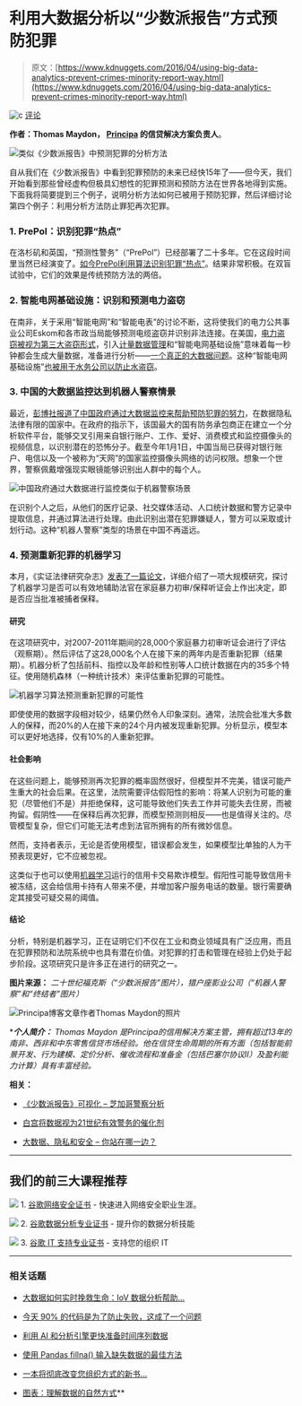 # 利用大数据分析以“少数派报告”方式预防犯罪

> 原文：[https://www.kdnuggets.com/2016/04/using-big-data-analytics-prevent-crimes-minority-report-way.html](https://www.kdnuggets.com/2016/04/using-big-data-analytics-prevent-crimes-minority-report-way.html)

![c](../Images/3d9c022da2d331bb56691a9617b91b90.png) [评论](#comments)

**作者：Thomas Maydon， [Principa](http://www.principa.co.za/) 的信贷解决方案负责人**。

![类似《少数派报告》中预测犯罪的分析方法](../Images/c0bd9ec1ca3bce7c48f13cb68691429c.png "类似《少数派报告》中预测犯罪的分析方法")

自从我们在《少数派报告》中看到犯罪预防的未来已经快15年了——但今天，我们开始看到那些曾经虚构但极具幻想性的犯罪预测和预防方法在世界各地得到实施。下面我将简要提到三个例子，说明分析方法如何已被用于预防犯罪，然后详细讨论第四个例子：利用分析方法防止罪犯再次犯罪。

### 1\. PrePol：识别犯罪“热点”

在洛杉矶和英国，“预测性警务”（“PrePol”）已经部署了二十多年。它在这段时间里当然已经演变了。[如今PrePol利用算法识别犯罪“热点”](https://www.theguardian.com/cities/2014/jun/25/predicting-crime-lapd-los-angeles-police-data-analysis-algorithm-minority-report)。结果非常积极。在双盲试验中，它们的效果是传统预防方法的两倍。

### 2\. 智能电网基础设施：识别和预测电力盗窃

在南非，关于采用“智能电网”和“智能电表”的讨论不断，这将使我们的电力公共事业公司Eskom和各市政当局能够预测电缆盗窃并识别非法连接。在美国，[电力盗窃被视为第三大盗窃形式](http://deloitte.wsj.com/cio/2013/12/02/using-analytics-to-crack-down-on-electricity-theft/)，引入[计量数据管理](https://en.wikipedia.org/wiki/Smart_meter#Advanced_metering_infrastructure)和“智能电网基础设施”意味着每一秒钟都会生成大量数据，准备进行分析——[一个真正的大数据问题](/finding-value-in-transaction-data-part-1)。这种“智能电网基础设施”[也被用于水务公司以防止水盗窃](http://bv.com/Home/news/solutions/water/smart-water-technology-benefits-challenges-and-three-action-steps-for-utilities)。

### 3\. 中国的大数据监控达到机器人警察情景

最近，[彭博社报道了中国政府通过大数据监控来帮助预防犯罪的努力](http://www.bloomberg.com/news/articles/2016-03-03/china-tries-its-hand-at-pre-crime?utm_source=digg)，在数据隐私法律有限的国家中。在政府的指示下，该国最大的国有防务承包商正在建立一个分析软件平台，能够交叉引用来自银行账户、工作、爱好、消费模式和监控摄像头的视频信息，以识别潜在的恐怖分子。截至今年1月1日，中国当局已获得对银行账户、电信以及一个被称为“天网”的国家监控摄像头网络的访问权限。想象一个世界，警察佩戴增强现实眼镜能够识别出人群中的每个人。

![中国政府通过大数据进行监控类似于机器警察场景](../Images/96fa9b8523e0f5caa7b88b950de34c55.png "中国政府通过大数据进行监控类似于机器警察场景")

在识别个人之后，从他们的医疗记录、社交媒体活动、人口统计数据和警方记录中提取信息，并通过算法进行处理。由此识别出潜在犯罪嫌疑人，警方可以采取或计划行动。这种“机器人警察”类型的场景在中国不再遥远。

### 4\. 预测重新犯罪的机器学习

本月，《实证法律研究杂志》[发表了一篇论文](http://onlinelibrary.wiley.com/doi/10.1111/jels.12098/abstract)，详细介绍了一项大规模研究，探讨了机器学习是否可以有效地辅助法官在家庭暴力初审/保释听证会上作出决定，即是否应当批准被捕者保释。

#### 研究

在这项研究中，对2007-2011年期间的28,000个家庭暴力初审听证会进行了评估（观察期）。然后评估了这28,000名个人在接下来的两年内是否重新犯罪（结果期）。机器分析了包括前科、指控以及年龄和性别等人口统计数据在内的35多个特征。使用随机森林（一种统计技术）来评估重新犯罪的可能性。

![机器学习算法预测重新犯罪的可能性](../Images/ff4dd17b791c5b633d23b996092f7658.png "机器学习算法预测重新犯罪的可能性")

即使使用的数据字段相对较少，结果仍然令人印象深刻。通常，法院会批准大多数人的保释，而20%的人在接下来的24个月内被发现重新犯罪。分析显示，模型本可以更好地选择，仅有10%的人重新犯罪。

#### 社会影响

在这些问题上，能够预测再次犯罪的概率固然很好，但模型并不完美，错误可能产生重大的社会后果。在这里，法院需要评估假阳性的影响：将某人识别为可能的重犯（尽管他们不是）并拒绝保释，这可能导致他们失去工作并可能失去住房，而被拘留。假阴性——在保释后再次犯罪，而模型预测则相反——也是值得关注的。尽管模型复杂，但它们可能无法考虑到法官所拥有的所有微妙信息。

然而，支持者表示，无论是否使用模型，错误都会发生，如果模型比单独的人为干预表现更好，它不应被忽视。

这类似于也可以使用[机器学习](http://www.cs.columbia.edu/~wfan/PAPERS/AAAI97Workshop.pdf)运行的信用卡交易欺诈模型。假阳性可能导致信用卡被冻结，这会给信用卡持有人带来不便，并增加客户服务电话的数量。银行需要确定其接受可疑交易的阈值。

#### 结论

分析，特别是机器学习，正在证明它们不仅在工业和商业领域具有广泛应用，而且在犯罪预防和法院系统中也具有潜在价值。对犯罪的打击和管理在经验上仍处于起步阶段。这项研究只是许多正在进行的研究之一。

**图片来源：** *二十世纪福克斯（“少数派报告”图片），猎户座影业公司（“机器人警察”和“终结者”图片）*

![Principa博客文章作者Thomas Maydon的照片](../Images/2f3f4958126acf5e9532ea5ef1159688.png)

****个人简介：** *Thomas Maydon* 是Principa的信用解决方案主管，拥有超过13年的南非、西非和中东零售信贷市场经验。他在信贷生命周期的所有方面（包括智能前景开发、行为建模、定价分析、催收流程和准备金（包括巴塞尔协议II）及盈利能力计算）具有丰富经验。*

**相关：**

+   [《少数派报告》可视化 – 芝加哥警察分析](/2015/12/minority-report-chicago-police-visualized.html)

+   [白宫将数据视为21世纪有效警务的催化剂](/2015/05/white-house-police-data-initiative.html)

+   [大数据、隐私和安全 – 你站在哪一边？](/2015/02/big-data-privacy-security-debate.html)

* * *

## 我们的前三大课程推荐

![](../Images/0244c01ba9267c002ef39d4907e0b8fb.png) 1\. [谷歌网络安全证书](https://www.kdnuggets.com/google-cybersecurity) - 快速进入网络安全职业生涯。

![](../Images/e225c49c3c91745821c8c0368bf04711.png) 2\. [谷歌数据分析专业证书](https://www.kdnuggets.com/google-data-analytics) - 提升你的数据分析技能

![](../Images/0244c01ba9267c002ef39d4907e0b8fb.png) 3\. [谷歌 IT 支持专业证书](https://www.kdnuggets.com/google-itsupport) - 支持您的组织 IT

* * *

### 相关话题

+   [大数据如何实时挽救生命：IoV 数据分析帮助…](https://www.kdnuggets.com/how-big-data-is-saving-lives-in-real-time-iov-data-analytics-helps-prevent-accidents)

+   [今天 90% 的代码是为了防止失败，这成了一个问题](https://www.kdnuggets.com/2022/07/90-today-code-written-prevent-failure-problem.html)

+   [利用 AI 和分析引擎更快准备时间序列数据](https://www.kdnuggets.com/2021/12/piexchange-faster-way-prepare-timeseries-data-ai-analytics-engine.html)

+   [使用 Pandas fillna() 输入缺失数据的最佳方法](https://www.kdnuggets.com/2023/02/optimal-way-input-missing-data-pandas-fillna.html)

+   [一本将彻底改变您组织方式的新书…](https://www.kdnuggets.com/2022/02/manning-new-book-revolutionize-way-organization-approaches-data.html)

+   [图表：理解数据的自然方式](https://www.kdnuggets.com/2022/10/manning-graphs-natural-way-understand-data.html)**
